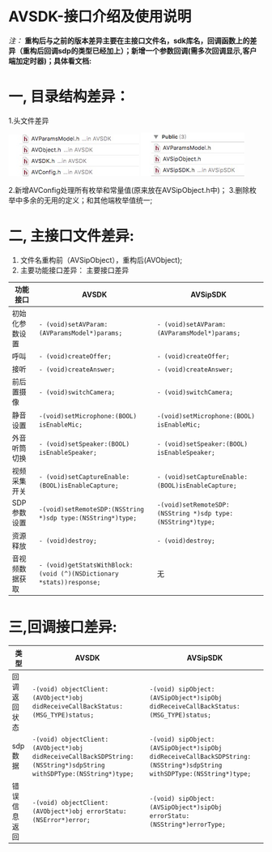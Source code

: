 # AVSDK-接口介绍及使用说明

*注：* **重构后与之前的版本差异主要在主接口文件名，sdk库名，回调函数上的差异（重构后回调sdp的类型已经加上）；新增一个参数回调(需多次回调显示,客户端加定时器)；具体看文档:**
# 一, 目录结构差异：
1.头文件差异

![AVSDK](https://github.com/hosten1/AVSDK-/blob/master/AVSDKinclude.png)   ![AVSipSDK](https://github.com/hosten1/AVSDK-/blob/master/AVSipSDKinclude.png)


2.新增AVConfig处理所有枚举和常量值(原来放在AVSipObject.h中)；
3.删除枚举中多余的无用的定义；和其他端枚举值统一;

# 二, 主接口文件差异:
1.	文件名重构前（AVSipObject），重构后(AVObject);
2.	主要功能接口差异：
主要接口差异

|功能接口    | AVSDK    | AVSipSDK |
| ---------------------- |----------------------------------- | --------------------------------------------------------- |
| 初始化参数设置  | ``` - (void)setAVParam:(AVParamsModel*)params; ```|         ``` - (void)setAVParam:(AVParamsModel*)params; ```
| 呼叫 | ``` - (void)createOffer; ``` |``` - (void)createOffer; ```|
|接听|``` - (void)createAnswer; ```|``` - (void)createAnswer; ```|
|前后置摄像|``` - (void)switchCamera; ```|``` - (void)switchCamera; ```|
|静音设置|``` -(void)setMicrophone:(BOOL) isEnableMic; ``` | ``` -(void)setMicrophone:(BOOL) isEnableMic; ``` |
|外音听筒切换|``` - (void)setSpeaker:(BOOL) isEnableSpeaker; ``` | ``` - (void)setSpeaker:(BOOL) isEnableSpeaker; ```|
|视频采集开关|``` - (void)setCaptureEnable:(BOOL)isEnableCapture; ```|``` - (void)setCaptureEnable:(BOOL)isEnableCapture; ```|
| SDP参数设置 | ``` -(void)setRemoteSDP:(NSString *)sdp type:(NSString*)type; ``` | ``` -(void)setRemoteSDP:(NSString *)sdp type:(NSString*)type; ```|
|资源释放|``` - (void)destroy; ```|``` - (void)destroy; ```|
|音视频数据获取|``` - (void)getStatsWithBlock:(void (^)(NSDictionary *stats))response; ```|无|



# 三,回调接口差异:

|类型 | AVSDK | AVSipSDK|
------------|-----------------------------------|---------------------------
| 回调返回状态 |``` -(void) objectClient:(AVObject*)obj didReceiveCallBackStatus:(MSG_TYPE)status; ```| ``` -(void) sipObject:(AVSipObject*)sipObj didReceiveCallBackStatus:(MSG_TYPE)status; ``` |
|sdp数据 | ``` -(void) objectClient:(AVObject*)obj didReceiveCallBackSDPString:(NSString*)sdpString withSDPType:(NSString*)type; ```| ``` -(void) sipObject:(AVSipObject*)sipObj didReceiveCallBackSDPString:(NSString*)sdpString withSDPType:(NSString*)type; ```|
| 错误信息返回 |``` -(void) objectClient:(AVObject*)obj errorStatu:(NSError*)error; ```| ``` -(void) sipObject:(AVSipObject*)sipObj errorStatu:(NSString*)errorType; ```|


